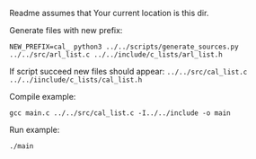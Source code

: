 Readme assumes that Your current location is this dir.

Generate files with new prefix:
```
NEW_PREFIX=cal_ python3 ../../scripts/generate_sources.py ../../src/arl_list.c ../../include/c_lists/arl_list.h
```

If script succeed new files should appear:
  `../../src/cal_list.c`
  `../../iinclude/c_lists/cal_list.h`
  
Compile example:
```
gcc main.c ../../src/cal_list.c -I../../include -o main
```

Run example:
```
./main
```
